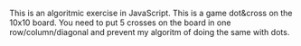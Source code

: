 This is an algoritmic exercise in JavaScript. This is a game dot&cross on the 10x10 board. You need to put 5 crosses on the board in one row/column/diagonal and prevent my algoritm of doing the same with dots.
